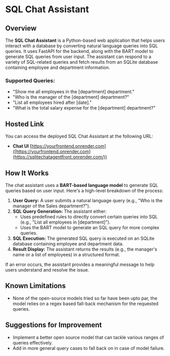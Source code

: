 # SQL Chat Assistant

## Overview

The **SQL Chat Assistant** is a Python-based web application that helps users interact with a database by converting natural language queries into SQL queries. It uses FastAPI for the backend, along with the BART model to generate SQL queries from user input. The assistant can respond to a variety of SQL-related queries and fetch results from an SQLite database containing employee and department information.

### Supported Queries:

- "Show me all employees in the [department] department."
- "Who is the manager of the [department] department?"
- "List all employees hired after [date]."
- "What is the total salary expense for the [department] department?"

## Hosted Link

You can access the deployed SQL Chat Assistant at the following URL:
- **Chat UI** [https://yourfrontend.onrender.com]([https://yourfrontend.onrender.com](https://sqlitechatagentfront.onrender.com/))

## How It Works

The chat assistant uses a **BART-based language model** to generate SQL queries based on user input. Here's a high-level breakdown of the process:

1. **User Query:** A user submits a natural language query (e.g., "Who is the manager of the Sales department?").
2. **SQL Query Generation:** The assistant either:
   - Uses predefined rules to directly convert certain queries into SQL (e.g., "List all employees in [department]").
   - Uses the BART model to generate an SQL query for more complex queries.
3. **SQL Execution:** The generated SQL query is executed on an SQLite database containing employee and department data.
4. **Result Display:** The assistant returns the results (e.g., the manager's name or a list of employees) in a structured format.

If an error occurs, the assistant provides a meaningful message to help users understand and resolve the issue.

## Known Limitations

- None of the open-source models tried so far have been upto par, the model relies on a regex based fall-back mechanism for the requested queries.

## Suggestions for Improvement

- Implement a better open source model that can tackle various ranges of queries effectively.
- Add in more general query cases to fall back on in case of model failure.
